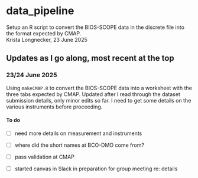 # data_pipeline
Setup an R script to convert the BIOS-SCOPE data in the discrete file into the format expected by CMAP.\
Krista Longnecker, 23 June 2025

## Updates as I go along, most recent at the top
### 23/24 June 2025
Using ``makeCMAP.R`` to convert the BIOS-SCOPE data into a worksheet with the three tabs expected by CMAP. Updated after I read through the dataset submission details, only minor edits so far. I need to get some details on the various instruments before proceeding.

#### To do
- [ ] need more details on measurement and instruments
- [ ] where did the short names at BCO-DMO come from?
- [ ] pass validation at CMAP
- [ ] started canvas in Slack in preparation for group meeting re: details

